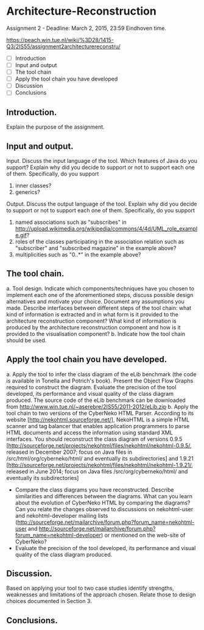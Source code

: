 # Architecture-Reconstruction
Assignment 2 - Deadline: March 2, 2015, 23:59 Eindhoven time.

https://peach.win.tue.nl/wiki/%3D28/1415-Q3/2IS55/assignment2architecturereconstru/

- [ ] Introduction
- [ ] Input and output
- [ ] The tool chain
- [ ] Apply the tool chain you have developed
- [ ] Discussion
- [ ] Conclusions

## Introduction. 
Explain the purpose of the assignment.

## Input and output.
Input. Discuss the input language of the tool. Which features of Java do you support? Explain why did you decide to support or not to support each one of them. Specifically, do you support 
1. inner classes? 
2. generics?

Output. Discuss the output language of the tool. Explain why did you decide to support or not to support each one of them. Specifically, do you support 
1. named associations such as "subscribes" in http://upload.wikimedia.org/wikipedia/commons/4/4d/UML_role_example.gif?
2. roles of the classes participating in the association relation such as "subscriber" and "subscribed magazine" in the example above?
3. multiplicities such as "0..*" in the example above?

## The tool chain.
a. Tool design. Indicate which components/techniques have you chosen to implement each one of the aforementioned steps, discuss possible design alternatives and motivate your choice. Document any assumptions you made. Describe interfaces between different steps of the tool chain: what kind of information is extracted and in what form is it provided to the architecture reconstruction component? What kind of information is produced by the architecture reconstruction component and how is it provided to the visualisation component?
b. Indicate how the tool chain should be used.

## Apply the tool chain you have developed.
a. Apply the tool to infer the class diagram of the eLib benchmark (the code is available in Tonella and Potrich's book). Present the Object Flow Graphs required to construct the diagram. Evaluate the precision of the tool developed, its performance and visual quality of the class diagram produced. The source code of the eLib benchmark can be downloaded from http://www.win.tue.nl/~aserebre/2IS55/2011-2012/eLib.zip
b. Apply the tool chain to two versions of the CyberNeko HTML Parser. According to its website [http://nekohtml.sourceforge.net/], NekoHTML is a simple HTML scanner and tag balancer that enables application programmers to parse HTML documents and access the information using standard XML interfaces. You should reconstruct the class diagram of versions 0.9.5 [http://sourceforge.net/projects/nekohtml/files/nekohtml/nekohtml-0.9.5/, released in December 2007; focus on Java files in /src/html/org/cyberneko/html/ and eventually its subdirectories] and 1.9.21 [http://sourceforge.net/projects/nekohtml/files/nekohtml/nekohtml-1.9.21/, released in June 2014; focus on Java files /src/org/cyberneko/html/ and eventually its subdirectories]
- Compare the class diagrams you have reconstructed. Describe similarities and differences between the diagrams. What can you learn about the evolution of CyberNeko HTML by comparing the diagrams? Can you relate the changes observed to discussions on nekohtml-user and nekohtml-developer mailing lists (http://sourceforge.net/mailarchive/forum.php?forum_name=nekohtml-user and http://sourceforge.net/mailarchive/forum.php?forum_name=nekohtml-developer) or mentioned on the web-site of CyberNeko?
- Evaluate the precision of the tool developed, its performance and visual quality of the class diagram produced.

## Discussion. 
Based on applying your tool to two case studies identify strengths, weaknesses and limitations of the approach chosen. Relate those to design choices documented in Section 3.

## Conclusions.
